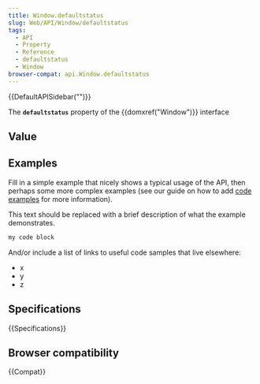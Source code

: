 ```yaml
---
title: Window.defaultstatus
slug: Web/API/Window/defaultstatus
tags:
  - API
  - Property
  - Reference
  - defaultstatus
  - Window
browser-compat: api.Window.defaultstatus
---
```

{{DefaultAPISidebar("")}}

The **`defaultstatus`** property of the {{domxref("Window")}} interface 

## Value



## Examples

Fill in a simple example that nicely shows a typical usage of the API, then perhaps some more complex examples (see our guide on how to add [code examples](/en-US/docs/MDN/Contribute/Structures/Code_examples) for more information).

This text should be replaced with a brief description of what the example demonstrates.

```js
my code block
```

And/or include a list of links to useful code samples that live elsewhere:

*   x
*   y
*   z

## Specifications

{{Specifications}}

## Browser compatibility

{{Compat}}


